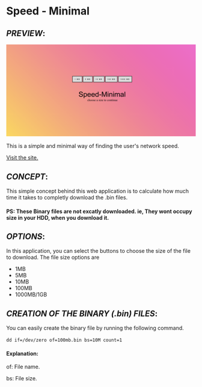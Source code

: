 # Speed - Minimal

## *PREVIEW*:

![Alt text](README/p0.png?raw=true "Preview")

This is a simple and minimal way of finding the user's network speed.

[Visit the site.](https://www.imgkl.github.io/speed)

## *CONCEPT*:

This simple concept behind this web application is to calculate how much time it takes to completly download the .bin files.

#### PS: These Binary files are not excatly downloaded. ie, They wont occupy size in your HDD, when you download it.



## *OPTIONS*:

In this application, you can select the buttons to choose the size of the file to download. 
The file size options are
- 1MB
- 5MB
- 10MB
- 100MB
- 1000MB/1GB


## *CREATION OF THE BINARY (.bin) FILES*:

You can easily create the binary file by running the following command.

``` dd if=/dev/zero of=100mb.bin bs=10M count=1 ```

#### Explanation: 
of: File name.

bs: File size.

